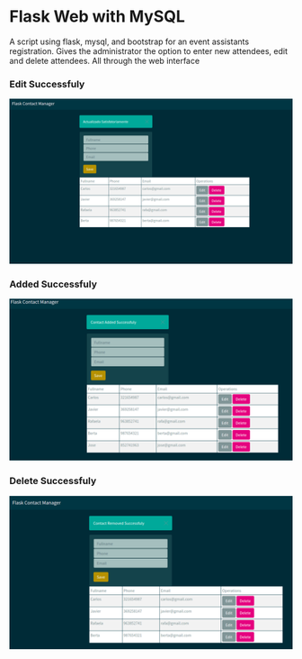 # Flask Web with MySQL
A script using flask, mysql, and bootstrap for an event assistants registration.  Gives the administrator the option to enter new attendees, edit and delete attendees. All through the web interface

### Edit Successfuly
![alt text](https://github.com/carlosmamanidiaz/flask_web_sql/blob/main/edit_successfully.png)

### Added Successfuly
![alt text](https://github.com/carlosmamanidiaz/flask_web_sql/blob/main/added_successfully.png)

### Delete Successfuly
![alt text](https://github.com/carlosmamanidiaz/flask_web_sql/blob/main/delete_successfully.png)
